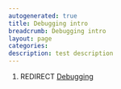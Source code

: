 ```yaml
---
autogenerated: true
title: Debugging intro
breadcrumb: Debugging intro
layout: page
categories: 
description: test description
---
```


1.  REDIRECT [Debugging](Debugging "wikilink")
